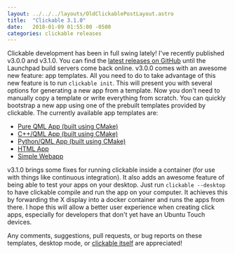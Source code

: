 ```yaml
---
layout: ../../../layouts/OldClickablePostLayout.astro
title:  "Clickable 3.1.0"
date:   2018-01-09 01:55:00 -0500
categories: clickable releases
---
```


Clickable development has been in full swing lately! I've recently published
v3.0.0 and v3.1.0. You can find the [latest releases on GitHub](https://github.com/bhdouglass/clickable/releases)
until the Launchpad build servers come back online.
v3.0.0 comes with an awesome new feature: app templates. All you need to do to
take advantage of this new feature is to run `clickable init`. This will present
you with several options for generating a new app from a template. Now you don't
need to manually copy a template or write everything from scratch. You can
quickly bootstrap a new app using one of the prebuilt templates provided by
clickable. The currently available app templates are:

- [Pure QML App (built using CMake)](https://github.com/bhdouglass/ut-app-pure-qml-cmake-template)
- [C++/QML App (built using CMake)](https://github.com/bhdouglass/ut-app-cmake-template)
- [Python/QML App (built using CMake)](https://github.com/bhdouglass/ut-app-python-cmake-template)
- [HTML App](https://github.com/bhdouglass/ut-app-html-template)
- [Simple Webapp](https://github.com/bhdouglass/ut-app-webapp-template)

v3.1.0 brings some fixes for running clickable inside a container (for use with
things like continuous integration). It also adds an awesome feature of being
able to test your apps on your desktop. Just run `clickable --desktop`
to have clickable compile and run the app on your computer. It achieves this
by forwarding the X display into a docker container and runs the apps from there.
I hope this will allow a better user experience when creating click apps,
especially for developers that don't yet have an Ubuntu Touch devices.

Any comments, suggestions, pull requests, or bug reports on these templates,
desktop mode,  or [clickable itself](https://github.com/bhdouglass/clickable/issues)
are appreciated!
